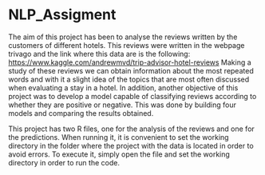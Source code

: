 # NLP_Assigment
The aim of this project has been to analyse the reviews written by the customers of different hotels. This reviews were written in the webpage trivago and the link where this data are is the following:
https://www.kaggle.com/andrewmvd/trip-advisor-hotel-reviews
Making a study of these reviews we can obtain information about the most repeated words and with it a slight idea of the topics that are most often discussed when evaluating a stay in a hotel. In addition, another objective of this project was to develop a model capable of classifying reviews according to whether they are positive or negative. This was done by building four models and comparing the results obtained.

This project has two R files, one for the analysis of the reviews and one for the predictions. When running it, it is convenient to set the working directory in the folder where the project with the data is located in order to avoid errors. To execute it, simply open the file and set the working directory in order to run the code.
